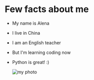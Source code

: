 # Few facts about me

- My name is Alena
- I live in China
- I am an English teacher
- But I'm learning coding now
- Python is great! :)
  
  
  ![my photo](https://vk.com/ali_ritcy?z=photo61348811_457239542%2Falbum61348811_0%2Frev)
